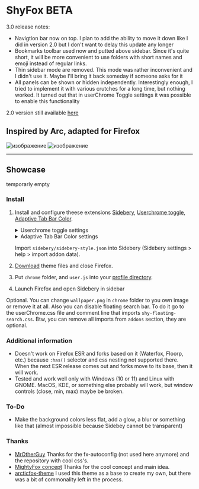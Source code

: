 # ShyFox   BETA

3.0 release notes:
 - Navigtion bar now on top. I plan to add the ability to move it down like I did in version 2.0 but I don't want to delay this update any longer
 - Bookmarks toolbar used now and putted above sidebar. Since it's quite short, it will be more convenient to use folders with short names and emoji instead of regular links.
 - Thin sidebar mode are removed. This mode was rather inconvenient and I didn't use it. Maybe I'll bring it back someday if someone asks for it
 - All panels can be shown or hidden independently. Interestingly enough, I tried to implement it with various crutches for a long time, but nothing worked. It turned out that in userChrome Toggle settings it was possible to enable this functionality

2.0 version still available [here](https://github.com/Naezr/ShyFox/tree/2.0-old)

Inspired by Arc, adapted for Firefox
------

![изображение](https://github.com/Naezr/ShyFox/assets/95460152/8ecadda0-ca5b-4874-9c95-53fdfac51626)
![изображение](https://github.com/Naezr/ShyFox/assets/95460152/b7cd7f41-d0c7-4a86-9116-5f22c88f74ac)

------

## Showcase

temporarly empty

### Install

1. Install and configure theese extensions [Sidebery](https://addons.mozilla.org/en-US/firefox/addon/sidebery), [Userchrome toggle](https://addons.mozilla.org/en-US/firefox/addon/userchrome-toggle), [Adaptive Tab Bar Color](https://addons.mozilla.org/en-US/firefox/addon/adaptive-tab-bar-colour).
    <details><summary>Userchrome toggle settings</summary> 
    
    Make sure you click each "Apply changes" button, preferably several times
    ![изображение](https://github.com/Naezr/ShyFox/assets/95460152/bbcf2954-7b41-41d1-af34-0f5bbf952898)
    ![изображение](https://github.com/Naezr/ShyFox/assets/95460152/9022e0d5-8655-49c0-b435-93ccf1bb4e09)
    
    </details>     
     
    <details><summary>Adaptive Tab Bar Color settings</summary>  
    
    ![изображение](https://github.com/Naezr/ShyFox/assets/95460152/657a3809-ba99-4ebb-87fd-536762621bf4)  
    
    </details>

    Import `sidebery/sidebery-style.json` into Sidebery (Sidebery settings > help > import addon data).
3. [Download](https://github.com/Naezr/ShyFox/archive/refs/heads/main.zip) theme files and close Firefox.
4. Put `chrome` folder, and `user.js` into your [profile directory](https://support.mozilla.org/en-US/kb/profiles-where-firefox-stores-user-data).
5. Launch Firefox and open Sidebery in sidebar

Optional. You can change `wallpaper.png` in `chrome` folder to you own image or remove it at all.
Also you can disable floating search bar. To do it go to the userChrome.css file and comment line that imports `shy-floating-search.css`. Btw, you can remove all imports from `addons` section, they are optional.

### Additional information     

 - Doesn't work on Firefox ESR and forks based on it (Waterfox, Floorp, etc.) because `:has()` selector and css nesting not supported there. When the next ESR release comes out and forks move to its base, then it will work.
 - Tested and work well only with Windows (10 or 11) and Linux with GNOME. MacOS, KDE, or something else probably will work, but window controls (close, min, max) maybe be broken.
 

### To-Do

 - Make the background colors less flat, add a glow, a blur or something like that (almost impossible because Sidebey cannot be transparent)

### Thanks

 - [MrOtherGuy](https://github.com/MrOtherGuy)   Thanks for the fx-autoconfig (not used here anymore) and the repository with cool css's.
 - [MightyFox concept](https://www.reddit.com/r/FirefoxCSS/comments/195n51c/mightyfox_an_idea_need_help_to_build_it_up/)    Thanks for the cool concept and main idea.
 - [arcticfox-theme](https://github.com/sirlan-ff00ff/arcticfox-theme)     I used this theme as a base to create my own, but there was a bit of commonality left in the process.
